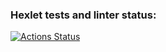 ### Hexlet tests and linter status:
[![Actions Status](https://github.com/meshura/python-project-lvl2/workflows/hexlet-check/badge.svg)](https://github.com/meshura/python-project-lvl2/actions)